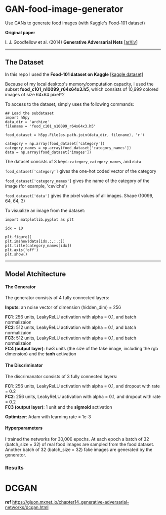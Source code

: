 # GAN-food-image-generator
Use GANs to generate food images (with Kaggle's Food-101 dataset)


**Original paper**

I. J. Goodfellow et al. (2014) **Generative Adversarial Nets** [[arXiv]](https://arxiv.org/abs/1406.2661)

---
## The Dataset
In this repo I used the **Food-101 dataset on Kaggle** [[kaggle dataset]](https://www.kaggle.com/kmader/food41)

Because of my local desktop's memory/computation capacity, I used the subset **food_c101_n10099_r64x64x3.h5**, which consists of 10,999 colored images of size 64x64 pixel^2

To access to the dataset, simply uses the following commands:

``` python3
## Load the subdataset
import h5py
data_dir = 'archive'
filename = 'food_c101_n10099_r64x64x3.h5'

food_dataset = h5py.File(os.path.join(data_dir, filename), 'r')

category = np.array(food_dataset['category'])
category_names = np.array(food_dataset['category_names'])
data = np.array(food_dataset['images'])
```

The dataset consists of 3 keys: `category`, `category_names`, and `data`

`food_dataset['category']` gives the one-hot coded vector of the category

`food_dataset['category_names']` gives the name of the category of the image (for example, 'ceviche')

`food_dataset['data']` gives the pixel values of all images. Shape (10099, 64, 64, 3)

To visualize an image from the dataset:

``` python3
import matplotlib.pyplot as plt

idx = 10

plt.figure()
plt.imshow(data[idx,:,:,:])
plt.title(category_names[idx])
plt.axis('off')
plt.show()
```


---
## Model Atchitecture

#### The Generator

The generator consists of 4 fully connected layers:

**Inputs**: an noise vector of dimension (hidden_dim) = 256

**FC1**: 256 units, LeakyReLU activation with alpha = 0.1, and batch normalizaion\
**FC2**: 512 units, LeakyReLU activation with alpha = 0.1, and batch normalizaion\
**FC3**: 512 units, LeakyReLU activation with alpha = 0.1, and batch normalizaion\
**FC4 (output layer)**: h*w*3 units (the size of the fake image, including the rgb dimension) and the **tanh** activation



#### The Discriminator

The discrimanator consists of 3 fully connected layers:

**FC1**: 256 units, LeakyReLU activation with alpha = 0.1, and dropout with rate = 0.2\
**FC2**: 256 units, LeakyReLU activation with alpha = 0.1, and dropout with rate = 0.2\
**FC3 (output layer)**: 1 unit and the **sigmoid** activation

**Optimizer**: Adam with learning rate = 1e-3

#### Hyperparameters
I trained the networks for 30,000 epochs. At each epoch a batch of 32 (batch_size = 32) of real food images are sampled from the food dataset. Another batch of 32 (batch_size = 32) fake images are generated by the generator. 


### Results



# DCGAN

**ref** https://gluon.mxnet.io/chapter14_generative-adversarial-networks/dcgan.html


